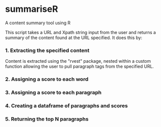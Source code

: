# summariseR
A content summary tool using R

This script takes a URL and Xpath string input from the user and returns a summary of the content found at the URL specified.
It does this by:

### 1. Extracting the specified content
Content is extracted using the "rvest" package, nested within a custom function allowing the user to pull paragraph tags from the specified URL.

### 2. Assigning a score to each word

### 3. Assigning a score to each paragraph

### 4. Creating a dataframe of paragraphs and scores

### 5. Returning the top N paragraphs
